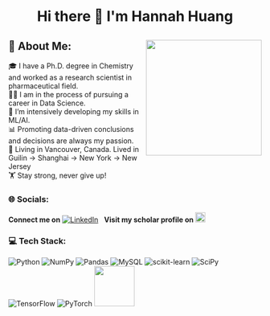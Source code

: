 <h1 style="text-align: center"> Hi there 👋 I'm Hannah Huang</h1>


## 💫 About Me: <img align='right' src="https://media.giphy.com/media/ieyl9zmCjO4b4t6qoY/giphy.gif" width="230">
🎓 I have a Ph.D. degree in Chemistry and worked as a research scientist in pharmaceutical field.<br>👩‍💻 I am in the process of pursuing a career in Data Science.<br>🌱 I’m intensively developing my skills in ML/AI. <br>📊 Promoting data-driven conclusions and decisions are always my passion.<br>📌 Living in Vancouver, Canada. Lived in Guilin -> Shanghai -> New York -> New Jersey<br>🏋️ Stay strong, never give up!


### 🌐 Socials:
**Connect me on** [![LinkedIn](https://img.shields.io/badge/LinkedIn-%230077B5.svg?logo=linkedin&logoColor=white)](https://www.linkedin.com/in/hannah-xiangyu-huang-phd-66a5b013b/)  &nbsp; **Visit my scholar profile on** [<img src="https://user-images.githubusercontent.com/66117993/96351906-8c452000-1084-11eb-926f-6536bd0c6d57.png" width='20px'>](https://scholar.google.com/citations?user=jGifRiUAAAAJ&hl=en)

### 💻 Tech Stack:
![Python](https://img.shields.io/badge/python-3670A0?style=for-the-badge&logo=python&logoColor=ffdd54) ![NumPy](https://img.shields.io/badge/numpy-%23013243.svg?style=for-the-badge&logo=numpy&logoColor=white) ![Pandas](https://img.shields.io/badge/pandas-%23150458.svg?style=for-the-badge&logo=pandas&logoColor=white)  ![MySQL](https://img.shields.io/badge/mysql-%2300f.svg?style=for-the-badge&logo=mysql&logoColor=white) ![scikit-learn](https://img.shields.io/badge/scikit--learn-%23F7931E.svg?style=for-the-badge&logo=scikit-learn&logoColor=white) ![SciPy](https://img.shields.io/badge/SciPy-%230C55A5.svg?style=for-the-badge&logo=scipy&logoColor=%white) ![TensorFlow](https://img.shields.io/badge/TensorFlow-%23FF6F00.svg?style=for-the-badge&logo=TensorFlow&logoColor=white) ![PyTorch](https://img.shields.io/badge/PyTorch-%23EE4C2C.svg?style=for-the-badge&logo=PyTorch&logoColor=white) <img src="https://seekvectorlogo.com/wp-content/uploads/2022/02/power-bi-vector-logo-2022.png" width='80px'/></a>
